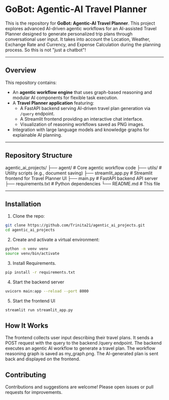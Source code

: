 # GoBot: Agentic-AI Travel Planner

This is the repository for **GoBot: Agentic-AI Travel Planner**. This project explores advanced AI-driven agentic workflows for an AI-assisted Travel Planner designed to generate personalized trip plans through conversational user input. It takes into account the Location, Weather, Exchange Rate and Currency, and Expense Calculation during the planning process. So this is not "just a chatbot"!

---

## Overview

This repository contains:

- An **agentic workflow engine** that uses graph-based reasoning and modular AI components for flexible task execution.
- A **Travel Planner application** featuring:
  - A FastAPI backend serving AI-driven travel plan generation via `/query` endpoint.
  - A Streamlit frontend providing an interactive chat interface.
  - Visualization of reasoning workflows saved as PNG images.
- Integration with large language models and knowledge graphs for explainable AI planning.

---

## Repository Structure

agentic_ai_projects/
├── agent/ # Core agentic workflow code
├── utils/ # Utility scripts (e.g., document saving)
├── streamlit_app.py # Streamlit frontend for Travel Planner UI
├── main.py # FastAPI backend API server
├── requirements.txt # Python dependencies
└── README.md # This file


---

## Installation

1. Clone the repo:

```bash
git clone https://github.com/Trinita21/agentic_ai_projects.git
cd agentic_ai_projects
```

2. Create and activate a virtual environment:

```bash
python -m venv venv
source venv/bin/activate 
```

3. Install Requirements.

```bash
pip install -r requirements.txt
```

4. Start the backend server
```bash
uvicorn main:app --reload --port 8000
```


5. Start the frontend UI

```bash
streamlit run streamlit_app.py
```


## How It Works
The frontend collects user input describing their travel plans.
It sends a POST request with the query to the backend /query endpoint.
The backend executes an agentic AI workflow to generate a travel plan.
The workflow reasoning graph is saved as my_graph.png.
The AI-generated plan is sent back and displayed on the frontend.

## Contributing
Contributions and suggestions are welcome! Please open issues or pull requests for improvements.
